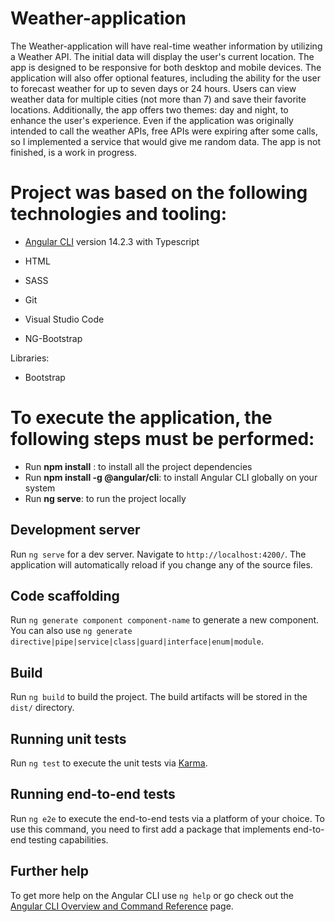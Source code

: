 # Weather-application

The Weather-application will have real-time weather information by utilizing a Weather API. The initial data will display the user's current location. The app is designed to be responsive for both desktop and mobile devices.
The application will also offer optional features, including the ability for the user to forecast weather for up to seven days or 24 hours. Users can view weather data for multiple cities (not more than 7) and save their favorite locations. Additionally, the app offers two themes: day and night, to enhance the user's experience.
Even if the application was originally intended to call the weather APIs, free APIs were expiring after some calls, so I implemented a service that would give me random data. The app is not finished, is a work in progress.

# Project was based on the following technologies and tooling:
- [Angular CLI](https://github.com/angular/angular-cli) version 14.2.3 with Typescript

- HTML

- SASS 

- Git

- Visual Studio Code

- NG-Bootstrap

Libraries:

- Bootstrap

# To execute the application, the following steps must be performed:
- Run **npm install** :  to install all the project dependencies
- Run **npm install -g @angular/cli**: to install Angular CLI globally on your system
- Run **ng serve**: to run the project locally

## Development server

Run `ng serve` for a dev server. Navigate to `http://localhost:4200/`. The application will automatically reload if you change any of the source files.

## Code scaffolding

Run `ng generate component component-name` to generate a new component. You can also use `ng generate directive|pipe|service|class|guard|interface|enum|module`.

## Build

Run `ng build` to build the project. The build artifacts will be stored in the `dist/` directory.

## Running unit tests

Run `ng test` to execute the unit tests via [Karma](https://karma-runner.github.io).

## Running end-to-end tests

Run `ng e2e` to execute the end-to-end tests via a platform of your choice. To use this command, you need to first add a package that implements end-to-end testing capabilities.

## Further help

To get more help on the Angular CLI use `ng help` or go check out the [Angular CLI Overview and Command Reference](https://angular.io/cli) page.

